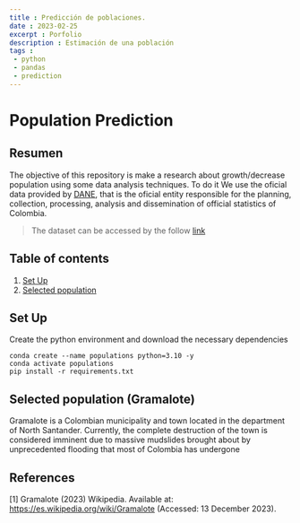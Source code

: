 ```yaml
---
title : Predicción de poblaciones.
date : 2023-02-25
excerpt : Porfolio
description : Estimación de una población
tags :
 - python
 - pandas
 - prediction
---
```


# **Population Prediction**


## Resumen

The objective of this repository is make a research about growth/decrease population using some data analysis techniques. To do it We use the oficial data provided by [DANE](https://www.dane.gov.co), that is the oficial entity responsible for the planning, collection, processing, analysis and dissemination of official statistics of Colombia.

> The dataset can be accessed by the follow [link](https://www.dane.gov.co/files/investigaciones/poblacion/proyepobla06_20/ProyeccionMunicipios2005_2020.xls)


## Table of contents
1. [Set Up](#set-up)
2. [Selected population](#selected-population)

## Set Up

Create the python environment and download the necessary dependencies

```
conda create --name populations python=3.10 -y
conda activate populations
pip install -r requirements.txt
```


## Selected population (Gramalote)

Gramalote is a Colombian municipality and town located in the department of North Santander. Currently, the complete destruction of the town is considered imminent due to massive mudslides brought about by unprecedented flooding that most of Colombia has undergone


<!-- 
4. Visualize the data mun/ProyeccionMunicipios2005_2020.xls

In more cases is important see the documentation, what kind of data is available here.

> The xls contains 2 important columns Municipios and Departamentos.

5. Generate sample population. (mun/First.ipynb)

6. (Optional) in the folder Colombia is generated the same process for the population
 -->

## References

[1] Gramalote (2023) Wikipedia. Available at: https://es.wikipedia.org/wiki/Gramalote (Accessed: 13 December 2023). 

<!-- [Data Colombian municipalities](https://www.dane.gov.co/files/investigaciones/poblacion/proyepobla06_20/ProyeccionMunicipios2005_2020.xls) -->
<!-- 
[Data Colombia](https://datosmacro.expansion.com/demografia/poblacion/colombia)

[Manipulation pandas](https://pandas.pydata.org/docs/reference/api/pandas.read_excel.html)

[Methods arithmetic](https://ccp.ucr.ac.cr/cursos/demografia_03/materia/5_crecimiento.htm) -->